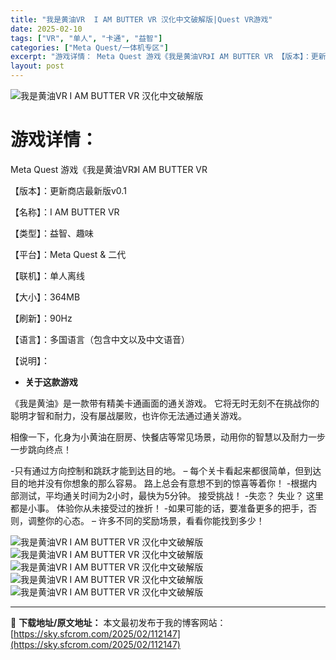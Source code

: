 ```yaml
---
title: "我是黄油VR  I AM BUTTER VR 汉化中文破解版|Quest VR游戏"
date: 2025-02-10
tags: ["VR", "单人", "卡通", "益智"]
categories: ["Meta Quest/一体机专区"]
excerpt: "游戏详情： Meta Quest 游戏《我是黄油VR》I AM BUTTER VR 【版本】：更新商店最新版v0.1 【名称】：I AM BUTTER VR 【类型】：益智、趣味 【平台】：Meta Quest &amp; 二代 【联机】：单人离线 【大小】：364MB 【刷新】：90Hz 【语言】&hellip;"
layout: post
---
```


<img title="1655899560-9d5a239a9127045.webp" src="https://sky.sfcrom.com/wp-content/uploads/2025/02/20250210_67aa136556929.webp" alt="我是黄油VR I AM BUTTER VR 汉化中文破解版" />
<h1>游戏详情：</h1>
Meta Quest 游戏《我是黄油VR》I AM BUTTER VR

【版本】：更新商店最新版v0.1

【名称】：I AM BUTTER VR

【类型】：益智、趣味

【平台】：Meta Quest &amp; 二代

【联机】：单人离线

【大小】：364MB

【刷新】：90Hz

【语言】：多国语言（包含中文以及中文语音）

【说明】：
<ul>
 	<li><strong>关于这款游戏</strong></li>
</ul>
《我是黄油》是一款带有精美卡通画面的通关游戏。 它将无时无刻不在挑战你的聪明才智和耐力，没有屡战屡败，也许你无法通过通关游戏。

相像一下，化身为小黄油在厨房、快餐店等常见场景，动用你的智慧以及耐力一步一步跳向终点！

-只有通过方向控制和跳跃才能到达目的地。
– 每个关卡看起来都很简单，但到达目的地并没有你想象的那么容易。 路上总会有意想不到的惊喜等着你！
-根据内部测试，平均通关时间为2小时，最快为5分钟。 接受挑战！
-失恋？ 失业？ 这里都是小事。 体验你从未接受过的挫折！
-如果可能的话，要准备更多的把手，否则，调整你的心态。
– 许多不同的奖励场景，看看你能找到多少！

<img title="ss_4a25c8b3a80d7bbce3a71e63ca76d72644e40d5d.1920x1080-1024x576.webp" src="https://sky.sfcrom.com/wp-content/uploads/2025/02/20250210_67aa136738713.webp" alt="我是黄油VR I AM BUTTER VR 汉化中文破解版" />
<img title="ss_4ea44a5a73856297fd89cdd1d19d79cc17051e54.1920x1080-1024x576.webp" src="https://sky.sfcrom.com/wp-content/uploads/2025/02/20250210_67aa136b3e598.webp" alt="我是黄油VR I AM BUTTER VR 汉化中文破解版" />
<img title="ss_9c537afe138dbca4e686361f9f252ad98a19ce8e.1920x1080-1024x576.webp" src="https://ig.2468c.com/2025/02/04/13507e63cac7d.webp" alt="我是黄油VR I AM BUTTER VR 汉化中文破解版" />
<img title="ss_c83c0cb6a81546d076b99a8c9e680d2d1f4492f6.1920x1080-1024x576.webp" src="https://sky.sfcrom.com/wp-content/uploads/2025/02/20250210_67aa137210b10.webp" alt="我是黄油VR I AM BUTTER VR 汉化中文破解版" />
<img title="ss_f47278512f1e6d5093a182bc77a6e7978bd4a44e.1920x1080-1024x576.webp" src="https://sky.sfcrom.com/wp-content/uploads/2025/02/20250210_67aa1376ecacf.webp" alt="我是黄油VR I AM BUTTER VR 汉化中文破解版" />

---
📖 **下载地址/原文地址：** 本文最初发布于我的博客网站：[https://sky.sfcrom.com/2025/02/112147](https://sky.sfcrom.com/2025/02/112147)
